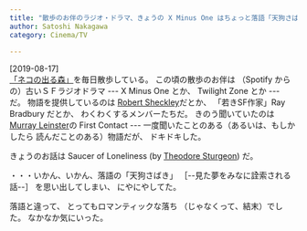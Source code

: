 ```yaml
---
title: "散歩のお伴のラジオ・ドラマ、きょうの X Minus One はちょっと落語「天狗さばき」みたかった"
author: Satoshi Nakagawa
category: Cinema/TV

---
```


[2019-08-17]  
 [「ネコの出る森」](https://ja.wikipedia.org/wiki/%E5%B1%B1%E7%94%B0%E6%B1%A0%E5%85%AC%E5%9C%92)を毎日散歩している。
この頃の散歩のお伴は
（Spotify からの）古いＳＦラジオドラマ ---
X Minus One とか、
Twilight Zone とか --- だ。
物語を提供しているのは
[Robert Sheckley](https://ja.wikipedia.org/wiki/%E3%83%AD%E3%83%90%E3%83%BC%E3%83%88%E3%83%BB%E3%82%B7%E3%82%A7%E3%82%AF%E3%83%AA%E3%82%A4)だとか、
「若きSF作家」Ray Bradbury だとか、
わくわくするメンバーたちだ。
きのう聞いていたのは
[Murray Leinster](https://ja.wikipedia.org/wiki/%E3%83%9E%E3%83%AC%E3%82%A4%E3%83%BB%E3%83%A9%E3%82%A4%E3%83%B3%E3%82%B9%E3%82%BF%E3%83%BC)の First Contact ---
一度聞いたことのある（あるいは、もしかしたら
読んだことのある）物語だが、
ドキドキした。

 きょうのお話は
Saucer of Loneliness (by
[Theodore Sturgeon](https://en.wikipedia.org/wiki/Theodore_Sturgeon)) だ。

 ・・・いかん、いかん、落語の「天狗さばき」
［--見た夢をみなに詮索される話--］
を思い出してしまい、
にやにやしてた。

 落語と違って、
とってもロマンティックな落ち
（じゃなくって、結末）でした。
なかなか気にいった。

